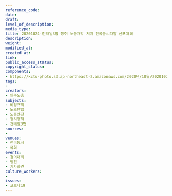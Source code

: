 ```yaml
---
reference_code: 
date: 
draft: 
level_of_description: 
media_type: 
title: 20201024-전태일3법 쟁취 노동개악 저지 전국동시다발 선포대회
description: 
weight: 
modified_at: 
created_at: 
link: 
public_access_status: 
copyright_status: 
components:
- https://kctu-photo.s3.ap-northeast-2.amazonaws.com/2020년/10월/20201024-전태일3법+쟁취+노동개악+저지+전국동시다발+선포대회/_W5D5857.JPG
tags:
- 
creators:
- 민주노총
subjects:
- 비정규직
- 노조탄압
- 노동안전
- 정치정책
- 전태일3법
sources:
- 
venues:
- 전국동시
- 국회
events:
- 결의대회
- 행진
- 기자회견
culture_workers:
- 
issues:
- 코로나19
---
```

